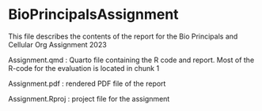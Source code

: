 # BioPrincipalsAssignment

This file describes the contents of the report for the Bio Principals and
Cellular Org Assignment 2023

Assignment.qmd : Quarto file containing the R code and report. Most of the
                 R-code for the evaluation is located in chunk 1

Assignment.pdf : rendered PDF file of the report

Assignment.Rproj : project file for the assignment

